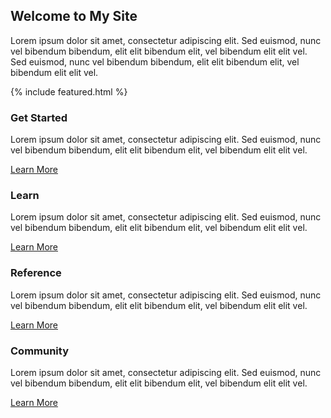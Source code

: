 ## Welcome to My Site

Lorem ipsum dolor sit amet, consectetur adipiscing elit. Sed euismod, nunc vel bibendum bibendum, elit elit bibendum elit, vel bibendum elit elit vel. Sed euismod, nunc vel bibendum bibendum, elit elit bibendum elit, vel bibendum elit elit vel.

{% include featured.html %}

### Get Started

Lorem ipsum dolor sit amet, consectetur adipiscing elit. Sed euismod, nunc vel bibendum bibendum, elit elit bibendum elit, vel bibendum elit elit vel.

[Learn More](/get-started)

### Learn

Lorem ipsum dolor sit amet, consectetur adipiscing elit. Sed euismod, nunc vel bibendum bibendum, elit elit bibendum elit, vel bibendum elit elit vel.

[Learn More](/learn)

### Reference

Lorem ipsum dolor sit amet, consectetur adipiscing elit. Sed euismod, nunc vel bibendum bibendum, elit elit bibendum elit, vel bibendum elit elit vel.

[Learn More](/reference)

### Community

Lorem ipsum dolor sit amet, consectetur adipiscing elit. Sed euismod, nunc vel bibendum bibendum, elit elit bibendum elit, vel bibendum elit elit vel.

[Learn More](/community)